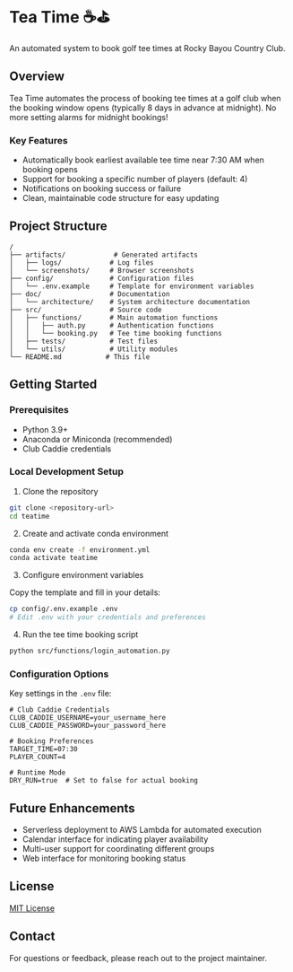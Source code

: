 # Tea Time ☕⛳

An automated system to book golf tee times at Rocky Bayou Country Club.

## Overview

Tea Time automates the process of booking tee times at a golf club when the booking window opens (typically 8 days in advance at midnight). No more setting alarms for midnight bookings!

### Key Features

- Automatically book earliest available tee time near 7:30 AM when booking opens
- Support for booking a specific number of players (default: 4)
- Notifications on booking success or failure
- Clean, maintainable code structure for easy updating

## Project Structure

```
/
├── artifacts/            # Generated artifacts
│   ├── logs/            # Log files
│   └── screenshots/     # Browser screenshots
├── config/              # Configuration files
│   └── .env.example     # Template for environment variables
├── doc/                 # Documentation
│   └── architecture/    # System architecture documentation
├── src/                 # Source code
│   ├── functions/       # Main automation functions
│   │   ├── auth.py      # Authentication functions
│   │   └── booking.py   # Tee time booking functions
│   ├── tests/           # Test files
│   └── utils/           # Utility modules
└── README.md           # This file
```

## Getting Started

### Prerequisites

- Python 3.9+
- Anaconda or Miniconda (recommended)
- Club Caddie credentials

### Local Development Setup

1. Clone the repository

```bash
git clone <repository-url>
cd teatime
```

2. Create and activate conda environment

```bash
conda env create -f environment.yml
conda activate teatime
```

3. Configure environment variables

Copy the template and fill in your details:

```bash
cp config/.env.example .env
# Edit .env with your credentials and preferences
```

4. Run the tee time booking script

```bash
python src/functions/login_automation.py
```

### Configuration Options

Key settings in the `.env` file:

```
# Club Caddie Credentials
CLUB_CADDIE_USERNAME=your_username_here
CLUB_CADDIE_PASSWORD=your_password_here

# Booking Preferences
TARGET_TIME=07:30
PLAYER_COUNT=4

# Runtime Mode
DRY_RUN=true  # Set to false for actual booking
```

## Future Enhancements

- Serverless deployment to AWS Lambda for automated execution
- Calendar interface for indicating player availability 
- Multi-user support for coordinating different groups
- Web interface for monitoring booking status

## License

[MIT License](LICENSE)

## Contact

For questions or feedback, please reach out to the project maintainer.